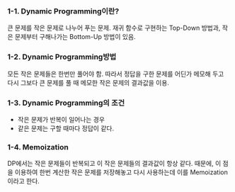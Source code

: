 ### 1-1. Dynamic Programming이란?
큰 문제를 작은 문제로 나누어 푸는 문제.
재귀 함수로 구현하는 Top-Down 방법과, 작은 문제부터 구해나가는 Bottom-Up 방법이 있음.

### 1-2. Dynamic Programming방법
모든 작은 문제들은 한번만 풀어야 함. 따라서 정답을 구한 문제를 어딘가 메모해 두고 다시 그보다 큰 문제를 풀 때 메모한 작은 문제의 결과값을 이용.

### 1-3. Dynamic Programming의 조건
- 작은 문제가 반복이 일어나는 경우
- 같은 문제는 구할 때마다 정답이 같다.

### 1-4. Memoization
DP에서는 작은 문제들이 반복되고 이 작은 문제들의 결과값이 항상 같다. 때문에, 이 점을 이용하여 한번 계산한 작은 문제를 저장해놓고 다시 사용하는데 이를 Memoization이라고 한다.
